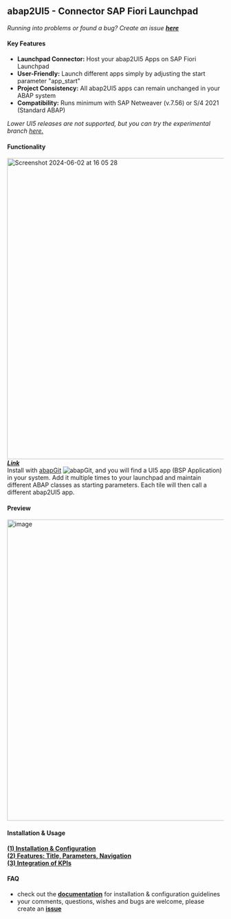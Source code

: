 ## abap2UI5 - Connector SAP Fiori Launchpad

_Running into problems or found a bug? Create an issue [**here**](https://github.com/abap2UI5/abap2UI5/issues)_

#### Key Features
* **Launchpad Connector:** Host your abap2UI5 Apps on SAP Fiori Launchpad
* **User-Friendly:** Launch different apps simply by adjusting the start parameter "app_start"
* **Project Consistency:** All abap2UI5 apps can remain unchanged in your ABAP system
* **Compatibility:** Runs minimum with SAP Netweaver (v.7.56) or S/4 2021 (Standard ABAP)

_Lower UI5 releases are not supported, but you can try the experimental branch [here.](https://github.com/abap2UI5-connectors/fiori-launchpad-connector-onpremise/tree/low_ui5_release)_

#### Functionality

<img width="700" alt="Screenshot 2024-06-02 at 16 05 28" src="https://github.com/abap2UI5/abap2UI5-connector_sap_fiori_launchpad/assets/102328295/7a66b131-0516-473d-a4ad-9468bdc5fdfb"><br>
___[Link](https://excalidraw.com/#json=n4Y2VdcMD32F0LvuJWs4-,NREoe051wicmP4XJfOSv5Q)___<br>
Install with [abapGit](https://abapgit.org) ![abapGit](https://docs.abapgit.org/img/favicon.png), and you will find a UI5 app (BSP Application) in your system. Add it multiple times to your launchpad and maintain different ABAP classes as starting parameters. Each tile will then call a different abap2UI5 app.

#### Preview
<img width="700" alt="image" src="https://github.com/abap2UI5/ext-fiori_launchpad_on_premise/assets/102328295/17c375e8-10cd-471e-83f8-d62ed27224e3">

#### Installation & Usage

[**(1) Installation & Configuration**](https://www.linkedin.com/pulse/copy-abap2ui5-host-your-apps-sap-fiori-launchpad-abap2ui5-ocn2e/) <br>
[**(2) Features: Title, Parameters, Navigation**](https://www.linkedin.com/pulse/abap2ui5-host-your-apps-sap-fiori-launchpad-23-features-abap2ui5-upche/) <br>
[**(3) Integration of KPIs**](https://www.linkedin.com/pulse/abap2ui5-host-your-apps-sap-fiori-launchpad-33-kpis-abap2ui5-uuxxe/) <br>

#### FAQ
* check out the [**documentation**](https://github.com/abap2UI5/abap2UI5-documentation) for installation & configuration guidelines
* your comments, questions, wishes and bugs are welcome, please create an [**issue**](https://github.com/abap2UI5/integration-fiori_launchpad_on_premise/issues)
